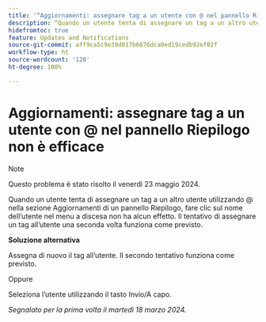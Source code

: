 ```yaml
---
title: '“Aggiornamenti: assegnare tag a un utente con @ nel pannello Riepilogo non è efficace”'
description: “Quando un utente tenta di assegnare un tag a un altro utente utilizzando @ nella sezione Aggiornamenti di un pannello Riepilogo, fare clic sul nome dell’utente nel menu a discesa non ha alcun effetto. Il tentativo di assegnare un secondo tag all’utente funziona come previsto.”
hidefromtoc: true
feature: Updates and Notifications
source-git-commit: aff9ca5c9e39d017b6676dca0ed19cedb92ef02f
workflow-type: ht
source-wordcount: '128'
ht-degree: 100%

---
```



# Aggiornamenti: assegnare tag a un utente con @ nel pannello Riepilogo non è efficace

>[!NOTE]
>
>Questo problema è stato risolto il venerdì 23 maggio 2024.

Quando un utente tenta di assegnare un tag a un altro utente utilizzando @ nella sezione Aggiornamenti di un pannello Riepilogo, fare clic sul nome dell’utente nel menu a discesa non ha alcun effetto. Il tentativo di assegnare un tag all’utente una seconda volta funziona come previsto.

**Soluzione alternativa**

Assegna di nuovo il tag all’utente. Il secondo tentativo funziona come previsto.

Oppure

Seleziona l’utente utilizzando il tasto Invio/A capo.

_Segnalato per la prima volta il martedì 18 marzo 2024._


